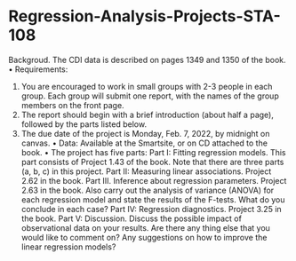 # Regression-Analysis-Projects-STA-108

Backgroud. The CDI data is described on pages 1349 and 1350 of the book.
• Requirements:
1. You are encouraged to work in small groups with 2-3 people in each group. Each
group will submit one report, with the names of the group members on the front page.
2. The report should begin with a brief introduction (about half a page), followed by
the parts listed below.
3. The due date of the project is Monday, Feb. 7, 2022, by midnight on canvas.
• Data: Available at the Smartsite, or on CD attached to the book.
• The project has five parts:
Part I: Fitting regression models. This part consists of Project 1.43 of the book. Note
that there are three parts (a, b, c) in this project.
Part II: Measuring linear associations. Project 2.62 in the book.
Part III. Inference about regression parameters. Project 2.63 in the book. Also carry
out the analysis of variance (ANOVA) for each regression model and state the results
of the F-tests. What do you conclude in each case?
Part IV: Regression diagnostics. Project 3.25 in the book.
Part V: Discussion. Discuss the possible impact of observational data on your results.
Are there any thing else that you would like to comment on? Any suggestions on how
to improve the linear regression models?
